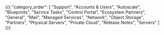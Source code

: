 {{{
  "category_order": [
    "Support",
    "Accounts & Users",
    "Autoscale",
    "Blueprints",
    "Service Tasks",
    "Control Portal",
    "Ecosystem Partners",
    "General",
    "Mail",
    "Managed Services",
    "Network",
    "Object Storage",
    "Partners",
    "Physical Servers",
    "Private Cloud",
    "Release Notes",
    "Servers"
  ] 
}}}